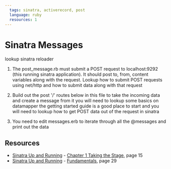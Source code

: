 ```yaml
---
  tags: sinatra, activerecord, post
  language: ruby
  resources: 1
---
```


# Sinatra Messages

lookup sinatra reloader

1. The post_message.rb must submit a POST request to localhost:9292
(this running sinatra application). It should post
to, from, content variables along with the request.
Lookup how to submit POST requests using net/http
and how to submit data along with that request

2. Build out the post '/' routes below in this file
to take the incoming data and create a message from it
you will need to lookup some basics on datamapper
the getting started guide is a good place to start
and you will need to lookup how to get POST
data out of the request in sinatra

3. You need to edit messages.erb to iterate
through all the @messages and print out the
data

## Resources
* [Sinatra Up and Running](http://books.flatironschool.com/books/101) - [Chapter 1 Taking the Stage](http://books.flatironschool.com/books/101), page 15
* [Sinatra Up and Running](http://books.flatironschool.com/books/101) - [Fundamentals](http://books.flatironschool.com/books/101), page 29
